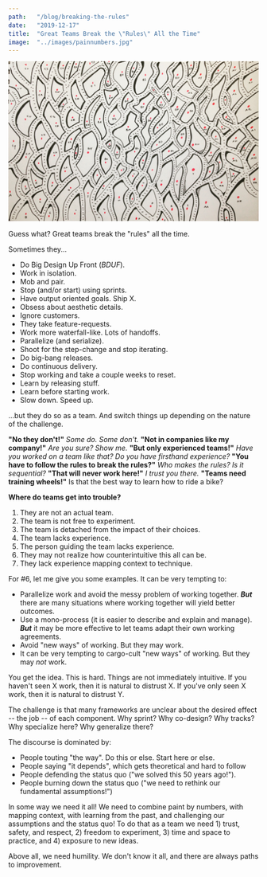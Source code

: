 ```yaml
---
path:	"/blog/breaking-the-rules"
date:	"2019-12-17"
title:	"Great Teams Break the \"Rules\" All the Time"
image:	"../images/painnumbers.jpg"
---
```




![](../images/painnumbers.jpg)

Guess what? Great teams break the "rules" all the time. 

Sometimes they...

- Do Big Design Up Front (*BDUF*).
- Work in isolation.
- Mob and pair.
- Stop (and/or start) using sprints.
- Have output oriented goals. Ship X.
- Obsess about aesthetic details.
- Ignore customers.
- They take feature-requests.
- Work more waterfall-like. Lots of handoffs.
- Parallelize (and serialize).
- Shoot for the step-change and stop iterating.
- Do big-bang releases.
- Do continuous delivery.
- Stop working and take a couple weeks to reset.
- Learn by releasing stuff.
- Learn before starting work.
- Slow down. Speed up.

...but they do so as a team. And switch things up depending on the nature of the challenge.

**"No they don't!"** *Some do. Some don't.* **"Not in companies like my company!"** *Are you sure? Show me.* **"But only experienced teams!"** *Have you worked on a team like that? Do you have firsthand experience?* **"You have to follow the rules to break the rules?"** *Who makes the rules?* *Is it sequential?* **"That will never work here!"** *I trust you there.* **"Teams need training wheels!"** Is that the best way to learn how to ride a bike?  

**Where do teams get into trouble?**

1. They are not an actual team.
2. The team is not free to experiment.
3. The team is detached from the impact of their choices.
4. The team lacks experience.
5. The person guiding the team lacks experience.
6. They may not realize how counterintuitive this all can be.
7. They lack experience mapping context to technique.

For #6, let me give you some examples.  It can be very tempting to:

- Parallelize work and avoid the messy problem of working together. ***But*** there are many situations where working together will yield better outcomes. 
- Use a mono-process (it is easier to describe and explain and manage). ***But*** it may be more effective to let teams adapt their own working agreements. 
- Avoid "new ways" of working.  But they may work.
- It can be very tempting to cargo-cult "new ways" of working. But they may *not* work.

You get the idea. This is hard. Things are not immediately intuitive. If you haven't seen X work, then it is natural to distrust X. If you've only seen X work,  then it is natural to distrust Y. 

The challenge is that many frameworks are unclear about the desired effect -- the job -- of each component. Why sprint? Why co-design? Why tracks? Why specialize here? Why generalize there?

The discourse is dominated by:

- People touting "the way". Do this or else. Start here or else.
- People saying "it depends", which gets theoretical and hard to follow
- People defending the status quo ("we solved this 50 years ago!").
- People burning down the status quo ("we need to rethink our fundamental assumptions!")

In some way we need it all! We need to combine paint by numbers, with mapping context, with learning from the past, and challenging our assumptions and the status quo! To do that as a team we need 1) trust, safety, and respect, 2) freedom to experiment, 3) time and space to practice,  and 4) exposure to new ideas.

Above all, we need humility. We don't know it all, and there are always paths to improvement.